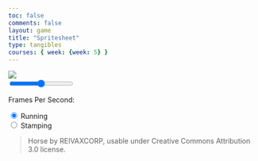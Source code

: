 ```yaml
---
toc: false
comments: false
layout: game
title: "Spritesheet"
type: tangibles
courses: { week: {week: 5} }
---
```


<body>
    <div>
        <!-- Within the base div is a canvas. An HTML canvas is used only for graphics. It allows the user to access some basic functions related to the image created on the canvas (including animation) -->
        <canvas id="spriteContainer"> 
            <img id="horseSprite" src="{{site.baseurl}}/images/horse.png">
        </canvas>
        <!-- Slider type input, with a min and max of 1 and 60, the initial value is 30. The id is "frameSlide" and is referenced for the `slider` variable -->
        <div style="width:75%">
            <input type="range" min="1" max="60" value="30" id="frameSlide">
            <p>Frames Per Second: <span id="frameRate"></span></p>
        </div>
        <!-- Radio type inputs for selecting only one at a time, and also switches selected animation -->
        <div id="controls"> 
            <input type="radio" name="animation" id="running" checked>
            <label for="running">Running</label><br>
            <input type="radio" name="animation" id="stamping">
            <label for="stamping">Stamping</label><br>
        </div>
    </div>
</body>

> Horse by REIVAXCORP, usable under Creative Commons Attribution 3.0 license.

<script>
    // Runs this whenever the page is loaded
    window.addEventListener('load', function () {
        // Names the parameters of all canvases on the page, using the `get.ElementById`
        const canvas = document.getElementById('spriteContainer');
        const ctx = canvas.getContext('2d');
        const SPRITE_WIDTH = 112;
        const SPRITE_HEIGHT = 84;
        const SCALE_FACTOR = 3;
        canvas.width = SPRITE_WIDTH * SCALE_FACTOR;
        canvas.height = SPRITE_HEIGHT * SCALE_FACTOR;

        class Horse {
            constructor() {
                // Describes parameters of sprite based off the Canvas parameters, also uing the `getElementById` to reference it.
                this.image = document.getElementById("horseSprite");
                this.width = SPRITE_WIDTH;
                this.height = SPRITE_HEIGHT;
                this.x = 0;
                this.y = 0;
                this.scale = SCALE_FACTOR;
                this.maxFrame = 5;
                this.frameX = 0;
                this.frameY = 0;
            }
            draw(context) {
                context.drawImage(
                    this.image,
                    this.frameX * this.width,
                    this.frameY * this.height,
                    this.width,
                    this.height,
                    this.x,
                    this.y,
                    this.width * this.scale,
                    this.height * this.scale
                );
            }
            update() {
                if (this.frameX < this.maxFrame) {
                    this.frameX = this.frameX + 0.99;
                } else {
                    this.frameX = 0;
                }
            }
        }

        const horse = new Horse();
        // Add event listener to the parent container for event delegation
        const controls = document.getElementById('controls');
        controls.addEventListener('click', function (event) {
            if (event.target.tagName === 'INPUT') {
                const selectedAnimation = event.target.id;
                switch (selectedAnimation) {
                    case 'running':
                        horse.frameY = 0;
                        horse.frameX = 0;
                        horse.maxFrame = 5;
                        break;
                    case 'stamping':
                        horse.frameY = 1;
                        hose.frameX = 0;
                        horse.maxFrame = 5;
                        break;
                }
            }
        });

        function animate() { //Creates a function called animate that is run after everything else is done
            // Creates a variable callled currentFrameRate which will equal the slider.value and make it into a whole number / integer
            const currentFrameRate = parseInt(slider.value, 10);
            // A timeout that runs a function, timeout creating the delay between each frame. Calculated by 1 second divided by currentFrameRate
            setTimeout(function () {
                // Clears the canvas by replacing everysingle pixel with a transparent pixel
                ctx.clearRect(0, 0, canvas.width, canvas.height);
                // Runs the draw function within the horse class creating the horse
                horse.draw(ctx);
                // Runs the update function, moving the frame of the horse over 1
                horse.update();
                // Reruns the animate function at the same consistency as the browsers refresh rate
                requestAnimationFrame(animate);
            }, 1000 / currentFrameRate);
        }
        // This is the animate function being run at the start of the page, otherwise it would not start.
        animate();
    });
    // Creates a variable called slider that matches the current value of objects with the id of `frameSlide` the only one of which being `<input type="range">` object
    var slider = document.getElementById("frameSlide"); 
    // Creates a variable called output that matches current value of the frameRate variable 
    var output = document.getElementById("frameRate");
    // Sets the inner HTML or content of the output variable to equal the slider's current value
    output.innerHTML = slider.value;
    // Creates a if statement that runs a function whenever the slider is interacted with
    slider.oninput = function() {
        //Changes the innerHTML of the output to the current value of the slider
        output.innerHTML = this.value;
    }
</script>